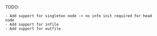 TODO:

    - Add support for singleton node -> no info init required for head node
    - Add support for infile
    - Add support for outfile

